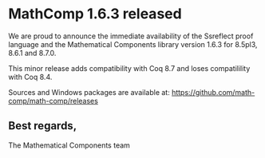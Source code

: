 # MathComp 1.6.3 released

We are proud to announce the immediate availability of the
Ssreflect proof language and the Mathematical Components library
version 1.6.3 for 8.5pl3, 8.6.1 and 8.7.0.

This minor release adds compatibility with Coq 8.7 and loses
compatilility with Coq 8.4.

Sources and Windows packages are available at:
  https://github.com/math-comp/math-comp/releases

Best regards,
-- 
The Mathematical Components team
